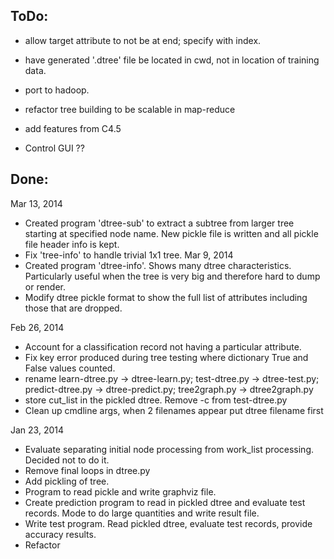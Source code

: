 ToDo:
-----
- allow target attribute to not be at end; specify with index.
- have generated '.dtree' file be located in cwd, not in location of training data.

- port to hadoop.
- refactor tree building to be scalable in map-reduce
- add features from C4.5
- Control GUI ??


Done:
-----
Mar 13, 2014
- Created program 'dtree-sub' to extract a subtree from larger tree 
  starting at specified node name. New pickle file is written and all
  pickle file header info is kept.
- Fix 'tree-info' to handle trivial 1x1 tree.
Mar 9, 2014
- Created program 'dtree-info'. Shows many dtree characteristics.
  Particularly useful when the tree is very big and therefore hard to 
  dump or render.
- Modify dtree pickle format to show the full list of attributes including 
  those that are dropped.

Feb 26, 2014
- Account for a classification record not having a particular attribute.
- Fix key error produced during tree testing where dictionary True and 
  False values counted.
- rename learn-dtree.py -> dtree-learn.py; test-dtree.py -> dtree-test.py;
  predict-dtree.py -> dtree-predict.py; tree2graph.py -> dtree2graph.py
- store cut_list in the pickled dtree. Remove -c from test-dtree.py
- Clean up cmdline args, when 2 filenames appear put dtree filename first

Jan 23, 2014
- Evaluate separating initial node processing from
  work_list processing. Decided not to do it.
- Remove final loops in dtree.py
- Add pickling of tree.
- Program to read pickle and write graphviz file.
- Create prediction program to read in pickled dtree and evaluate test records.
  Mode to do large quantities and write result file.
- Write test program. Read pickled dtree, evaluate test records,
  provide accuracy results.
- Refactor

